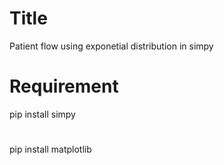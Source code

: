 # Title
Patient flow using exponetial distribution in simpy

# Requirement

pip install simpy
#
pip install matplotlib
